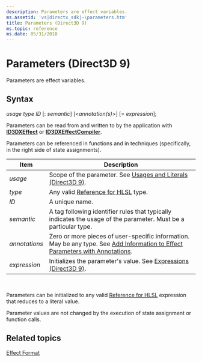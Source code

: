 ```yaml
---
description: Parameters are effect variables.
ms.assetid: 'vs|directx_sdk|~\parameters.htm'
title: Parameters (Direct3D 9)
ms.topic: reference
ms.date: 05/31/2018
---
```


# Parameters (Direct3D 9)

Parameters are effect variables.

## Syntax

*usage type ID* \[: *semantic*\] \[<*annotation(s)*>\] \[= *expression*\];

Parameters can be read from and written to by the application with [**ID3DXEffect**](id3dxeffect.md) or [**ID3DXEffectCompiler**](id3dxeffectcompiler.md).

Parameters can be referenced in functions and in techniques (specifically, in the right side of state assignments).



| Item                                                                                 | Description                                                                                                                                                     |
|--------------------------------------------------------------------------------------|-----------------------------------------------------------------------------------------------------------------------------------------------------------------|
| <span id="usage"></span><span id="USAGE"></span>*usage*<br/>                   | Scope of the parameter. See [Usages and Literals (Direct3D 9)](usages-and-literals.md).<br/>                                                             |
| <span id="type"></span><span id="TYPE"></span>*type*<br/>                      | Any valid [Reference for HLSL](../direct3dhlsl/dx-graphics-hlsl-reference.md) type.<br/>                                                                        |
| <span id="ID"></span><span id="id"></span>*ID*<br/>                            | A unique name.<br/>                                                                                                                                       |
| <span id="semantic"></span><span id="SEMANTIC"></span>*semantic*<br/>          | A tag following identifier rules that typically indicates the usage of the parameter. Must be a particular type.<br/>                                     |
| <span id="annotations"></span><span id="ANNOTATIONS"></span>*annotations*<br/> | Zero or more pieces of user-specific information. May be any type. See [Add Information to Effect Parameters with Annotations](using-an-effect.md).<br/> |
| <span id="expression"></span><span id="EXPRESSION"></span>*expression*<br/>    | Initializes the parameter's value. See [Expressions (Direct3D 9)](expressions.md).<br/>                                                                  |



 

Parameters can be initialized to any valid [Reference for HLSL](../direct3dhlsl/dx-graphics-hlsl-reference.md) expression that reduces to a literal value.

Parameter values are not changed by the execution of state assignment or function calls.

## Related topics

<dl> <dt>

[Effect Format](dx9-graphics-reference-effects-file-format.md)
</dt> </dl>

 

 
